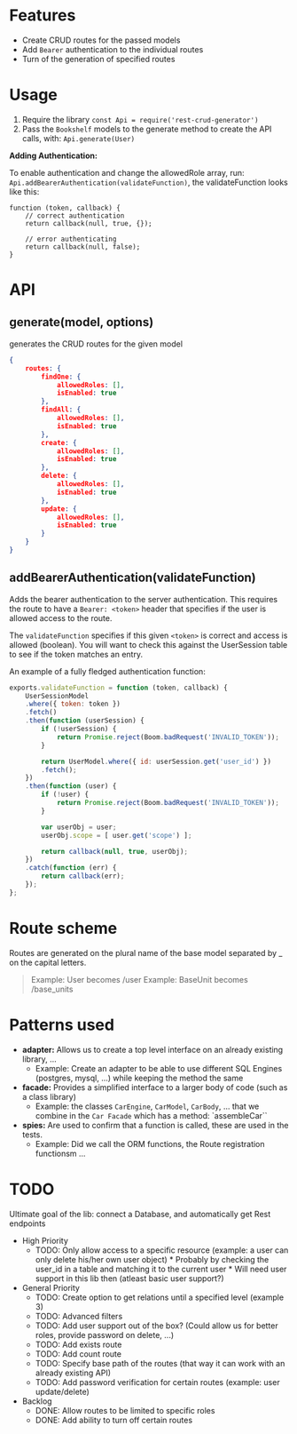 # Features
* Create CRUD routes for the passed models
* Add `Bearer` authentication to the individual routes
* Turn of the generation of specified routes

# Usage
1. Require the library `const Api = require('rest-crud-generator')`
2. Pass the `Bookshelf` models to the generate method to create the API calls, with: `Api.generate(User)`

**Adding Authentication:**

To enable authentication and change the allowedRole array, run: `Api.addBearerAuthentication(validateFunction)`, the validateFunction looks like this:

```
function (token, callback) { 
    // correct authentication
    return callback(null, true, {});
    
    // error authenticating
    return callback(null, false);
}
```

# API
## generate(model, options)
generates the CRUD routes for the given model

```json
{
    routes: {
        findOne: {
            allowedRoles: [],
            isEnabled: true
        },
        findAll: {
            allowedRoles: [],
            isEnabled: true
        },
        create: {
            allowedRoles: [],
            isEnabled: true
        },
        delete: {
            allowedRoles: [],
            isEnabled: true
        },
        update: {
            allowedRoles: [],
            isEnabled: true
        }
    }
}
```

## addBearerAuthentication(validateFunction)
Adds the bearer authentication to the server authentication. This requires the route to have a `Bearer: <token>` header that specifies if the user is allowed access to the route.

The `validateFunction` specifies if this given `<token>` is correct and access is allowed (boolean). You will want to check this against the UserSession table to see if the token matches an entry.

An example of a fully fledged authentication function:

```javascript
exports.validateFunction = function (token, callback) {
    UserSessionModel
    .where({ token: token })
    .fetch()
    .then(function (userSession) {
        if (!userSession) {
            return Promise.reject(Boom.badRequest('INVALID_TOKEN'));
        }

        return UserModel.where({ id: userSession.get('user_id') })
        .fetch();
    })
    .then(function (user) {
        if (!user) {
            return Promise.reject(Boom.badRequest('INVALID_TOKEN'));
        }

        var userObj = user;
        userObj.scope = [ user.get('scope') ];

        return callback(null, true, userObj);
    })
    .catch(function (err) {
        return callback(err);
    });
};
```

# Route scheme
Routes are generated on the plural name of the base model separated by _ on the capital letters.

> Example: User becomes /user
> Example: BaseUnit becomes /base_units

# Patterns used
* **adapter:** Allows us to create a top level interface on an already existing library, ...
    * Example: Create an adapter to be able to use different SQL Engines (postgres, mysql, ...) while keeping the method the same
* **facade:** Provides a simplified interface to a larger body of code (such as a class library)
    * Example: the classes `CarEngine`, `CarModel`, `CarBody`, ... that we combine in the `Car Facade` which has a method: `assembleCar``
* **spies:** Are used to confirm that a function is called, these are used in the tests.
    * Example: Did we call the ORM functions, the Route registration functionsm ...
    
# TODO
Ultimate goal of the lib: connect a Database, and automatically get Rest endpoints

* High Priority
    * TODO: Only allow access to a specific resource (example: a user can only delete his/her own user object)
          * Probably by checking the user_id in a table and matching it to the current user
          * Will need user support in this lib then (atleast basic user support?)
* General Priority
    * TODO: Create option to get relations until a specified level (example 3)
    * TODO: Advanced filters
    * TODO: Add user support out of the box? (Could allow us for better roles, provide password on delete, ...)
    * TODO: Add exists route
    * TODO: Add count route
    * TODO: Specify base path of the routes (that way it can work with an already existing API)
    * TODO: Add password verification for certain routes (example: user update/delete)
* Backlog
    * DONE: Allow routes to be limited to specific roles
    * DONE: Add ability to turn off certain routes